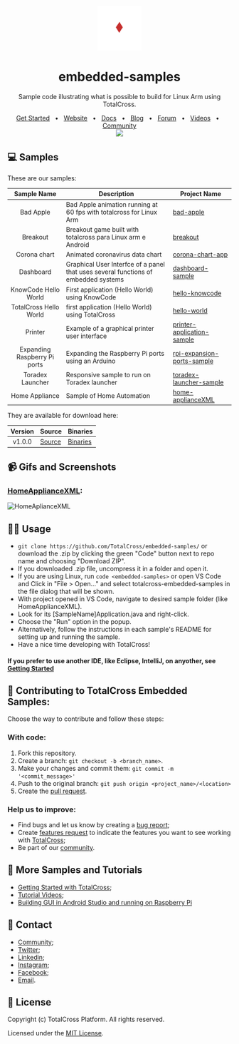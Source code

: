 <div align="center"> <a href="https://totalcross.com/" target="_blank"> <img src="https://github.com/TotalCross/totalcross/blob/master/totalcross.gif" alt="totalcross logo"/></a></div>

<div align="center"> 
<h1> embedded-samples </h1> </div>
<p align="center">Sample code illustrating what is possible to build for Linux Arm using TotalCross. </strong></em></p>

<div align="center">
  <a href="https://totalcross.com/get-started" target="_blank">Get Started</a>
  <span>&nbsp;&nbsp;•&nbsp;&nbsp;</span>
  <a href="https://totalcross.com/" target="_blank">Website</a>
  <span>&nbsp;&nbsp;•&nbsp;&nbsp;</span>
  <a href="http://learn.totalcross.com/" target="_blank">Docs</a>
  <span>&nbsp;&nbsp;•&nbsp;&nbsp;</span>
  <a href="https://medium.com/totalcross-community" target="_blank">Blog</a>
  <span>&nbsp;&nbsp;•&nbsp;&nbsp;</span>
  <a href="https://forum.totalcross.com" target="_blank">Forum</a>
  <span>&nbsp;&nbsp;•&nbsp;&nbsp;</span>
  <a href="https://www.youtube.com/c/totalcross" target="_blank">Videos</a>
  <span>&nbsp;&nbsp;•&nbsp;&nbsp;</span>
  <a href="https://totalcross.com/community/" target="_blank">Community</a>
</div>

<div align="center"><img src="https://github.com/TotalCross/totalcross-embedded-samples/workflows/Java%20CI%20with%20Maven/badge.svg"/></div>

## 💻 Samples
These are our samples:

|Sample Name | Description | Project Name  | 
|:-:|---|---|
| Bad Apple | Bad Apple animation running at 60 fps with totalcross for Linux Arm | [bad-apple](https://github.com/TotalCross/embedded-samples/tree/main/bad-apple) |
| Breakout | Breakout game built with totalcross para Linux arm e Android | [breakout](https://github.com/TotalCross/knowcode-samples/tree/main/breakout) |     
| Corona chart | Animated coronavirus data chart | [corona-chart-app](https://github.com/TotalCross/knowcode-samples/tree/main/corona-chart-app) |     
| Dashboard | Graphical User Interfce of a panel that uses several functions of embedded systems | [dashboard-sample](https://github.com/TotalCross/knowcode-samples/tree/main/dashboard-sample) |     
| KnowCode Hello World | First application (Hello World) using KnowCode | [hello-knowcode](https://github.com/TotalCross/knowcode-samples/tree/main/hello-knowcode) |     
| TotalCross Hello World | first application (Hello World) using TotalCross | [hello-world](https://github.com/TotalCross/knowcode-samples/tree/main/hello-world) |     
| Printer | Example of a graphical printer user interface | [printer-application-sample](https://github.com/TotalCross/knowcode-samples/tree/main/printer-application-sample) |     
| Expanding Raspberry Pi ports | Expanding the Raspberry Pi ports using an Arduino | [rpi-expansion-ports-sample](https://github.com/TotalCross/knowcode-samples/tree/main/rpi-expansion-ports-sample) |     
| Toradex Launcher | Responsive sample to run on Toradex launcher | [toradex-launcher-sample](https://github.com/TotalCross/knowcode-samples/tree/main/toradex-launcher-sample) | 
| Home Appliance | Sample of Home Automation | [home-applianceXML](https://github.com/TotalCross/knowcode-samples/tree/main/home-appliance) |     

They are available for download here:

| Version | Source | Binaries |
|:-:|---|---|
| v1.0.0 | [Source](https://github.com/TotalCross/totalcross-embedded-samples/archive/v1.0.0.zip) | [Binaries](https://github.com/TotalCross/totalcross-embedded-samples/releases/download/v1.0.0/binaries.zip) |     

## 📹 Gifs and Screenshots
### [HomeApplianceXML](https://www.youtube.com/watch?v=ZX_cpSDUCxI&feature=youtu.be):


![HomeAplianceXML](https://github.com/TotalCross/totalcross-embedded-samples/blob/master/images/R4L7x9T850.gif)

## :woman_technologist: Usage

- `git clone https://github.com/TotalCross/embedded-samples/` or download the .zip by clicking the green "Code" button next to repo name and choosing "Download ZIP".
- If you downloaded .zip file, uncompress it in a folder and open it.
- If you are using Linux, run `code <embedded-samples>` or open VS Code and Click in "File > Open..." and select totalcross-embedded-samples in the file dialog that will be shown.
- With project opened in VS Code, navigate to desired sample folder (like HomeApplianceXML).
- Look for its [SampleName]Application.java and right-click.
- Choose the "Run" option in the popup.
- Alternatively, follow the instructions in each sample's README for setting up and running the sample.
- Have a nice time developing with TotalCross!

#### If you prefer to use another IDE, like Eclipse, IntelliJ, on anyother, see [Getting Started](https://learn.totalcross.com/documentation/get-started)


## 🚧 Contributing to TotalCross Embedded Samples:
Choose the way to contribute and follow these steps:

### With code:
1. Fork this repository.
2. Create a branch: `git checkout -b <branch_name>`.
3. Make your changes and commit them: `git commit -m '<commit_message>'`
4. Push to the original branch: `git push origin <project_name>/<location>`
5. Create the [pull request](https://help.github.com/en/github/collaborating-with-issues-and-pull-requests/creating-a-pull-request).

### Help us to improve:
* Find bugs and let us know by creating a [bug report](https://github.com/TotalCross/totalcross-embedded-samples/issues/new?assignees=VaneskaSousa&labels=bug&template=bug_report.md&title=);
* Create [features request](https://github.com/TotalCross/totalcross-embedded-samples/issues/new?assignees=VaneskaSousa&labels=enhancement&template=feature_request.md&title=) to indicate the features you want to see working with [TotalCross](https://totalcross.com/);
* Be part of our [community](https://t.me/totalcrosscommunity).

## 📖 More Samples and Tutorials 
* [Getting Started with TotalCross](https://learn.totalcross.com/documentation/get-started);
* [Tutorial Videos](https://www.youtube.com/channel/UCSXUBRBC4Ec3_o9R7-3XX-w);
* [Building GUI in Android Studio and running on Raspberry Pi](https://www.youtube.com/watch?v=7o3p14wQPsE)

## 📢 Contact
* [Community](https://t.me/totalcrosscommunity);
* [Twitter](https://twitter.com/totalcross);
* [Linkedin](https://linkedin.com/company/totalcross);
* [Instagram](https://www.instagram.com/totalcross/);
* [Facebook](www.facebook.com/TotalCross/);
* [Email](mailto:vaneska.sousa@totalcross.com).

## :page_facing_up: License
Copyright (c) TotalCross Platform. All rights reserved.

Licensed under the [MIT License](https://github.com/TotalCross/embedded-samples/blob/main/LICENSE).

